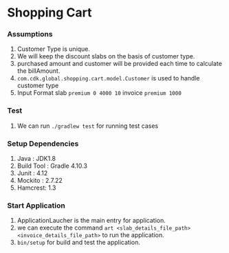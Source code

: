 # Shopping Cart

### Assumptions
1. Customer Type is unique.
2. We will keep the discount slabs on the basis of customer type.
3. purchased amount and customer will be provided each time to calculate the billAmount.
4. `com.cdk.global.shopping.cart.model.Customer` is used to handle customer type 
5. Input Format 
         slab  `premium 0 4000 10`
         invoice `premium 1000`
         
    
### Test
1. We can run `./gradlew test`  for running test cases

### Setup Dependencies
1. Java : JDK1.8
2. Build Tool : Gradle 4.10.3
3. Junit : 4.12
4. Mockito : 2.7.22
5. Hamcrest: 1.3


### Start Application
1. ApplicationLaucher is the main entry for application.
2. we can execute the command `art <slab_details_file_path> <invoice_details_file_path>` to run the application.
3. `bin/setup` for build and test the application.